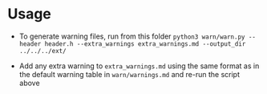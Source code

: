 # Usage 
* To generate warning files, run from this folder
```python3 warn/warn.py --header header.h --extra_warnings extra_warnings.md --output_dir ../../../ext/```

* Add any extra warning to `extra_warnings.md` using the same format as in the default 
warning table in `warn/warnings.md` and re-run the script above
